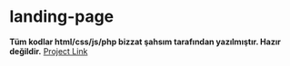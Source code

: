 # landing-page
**Tüm kodlar html/css/js/php bizzat şahsım tarafından yazılmıştır. Hazır değildir.**
[Project Link](https://fanciful-florentine-3f6ba9.netlify.app/)
